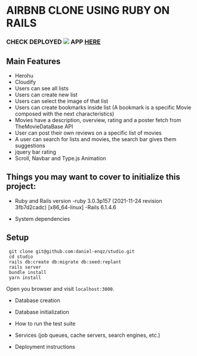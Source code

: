 # AIRBNB CLONE USING RUBY ON RAILS
### CHECK DEPLOYED <img src="https://img.shields.io/badge/Heroku-430098?style=for-the-badge&logo=heroku&logoColor=white"> APP [HERE](https://studiofy-now.herokuapp.com/)
## Main Features
- Herohu
- Cloudify
- Users can see all lists
- Users can create new list
- Users can select the image of that list
- Users can create bookmarks inside list (A bookmark is a specific Movie composed with the next characteristics)
- Movies have a description, overview, rating and a poster fetch from TheMovieDataBase API
- User can post their own reviews on a specific list of movies
- A user can search for lists and movies, the search bar gives them suggestions
- jquery bar rating
- Scroll, Navbar and Type.js Animation

## Things you may want to cover to initialize this project:

* Ruby and Rails version
-ruby 3.0.3p157 (2021-11-24 revision 3fb7d2cadc) [x86_64-linux]
-Rails 6.1.4.6

* System dependencies

## Setup

```shell
 git clone git@github.com:daniel-enqz/studio.git
 cd studio
 rails db:create db:migrate db:seed:replant
 rails server
 bundle install
 yarn install
```
Open you browser and visit `localhost:3000`.

* Database creation

* Database initialization

* How to run the test suite

* Services (job queues, cache servers, search engines, etc.)

* Deployment instructions
